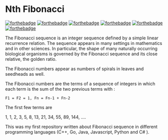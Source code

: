 
# Nth Fibonacci

[![forthebadge](https://forthebadge.com/images/badges/made-with-c-sharp.svg)](https://forthebadge.com)
[![forthebadge](https://forthebadge.com/images/badges/made-with-c-plus-plus.svg)](https://forthebadge.com)
[![forthebadge](https://forthebadge.com/images/badges/made-with-go.svg)](https://forthebadge.com)
[![forthebadge](https://forthebadge.com/images/badges/made-with-java.svg)](https://forthebadge.com)
[![forthebadge](https://forthebadge.com/images/badges/made-with-javascript.svg)](https://forthebadge.com)
[![forthebadge](https://forthebadge.com/images/badges/made-with-python.svg)](https://forthebadge.com)

The Fibonacci sequence is an integer sequence defined by a simple linear recurrence relation. The sequence appears in many settings in mathematics and in other sciences. In particular, the shape of many naturally occurring biological organisms is governed by the Fibonacci sequence and its close relative, the golden ratio.

The Fibonacci numbers appear as numbers of spirals in leaves and seedheads as well.

The Fibonacci numbers are the terms of a sequence of integers in which each term is the sum of the two previous terms with :

    F1 = F2 = 1, Fn = Fn-1 + Fn-2

The first few terms are

1, 1, 2, 3, 5, 8, 13, 21, 34, 55, 89, 144, ....

This was my first repository written about Fibonacci sequence in different programming languages (C++, Go, Java, Javascript, Python and C# ).
